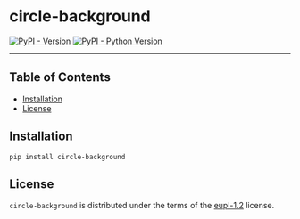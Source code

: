 # circle-background

[![PyPI - Version](https://img.shields.io/pypi/v/circle-background.svg)](https://pypi.org/project/circle-background)
[![PyPI - Python Version](https://img.shields.io/pypi/pyversions/circle-background.svg)](https://pypi.org/project/circle-background)

-----

## Table of Contents

- [Installation](#installation)
- [License](#license)

## Installation

```console
pip install circle-background
```

## License

`circle-background` is distributed under the terms of the [eupl-1.2](https://spdx.org/licenses/eupl-1.2.html) license.
